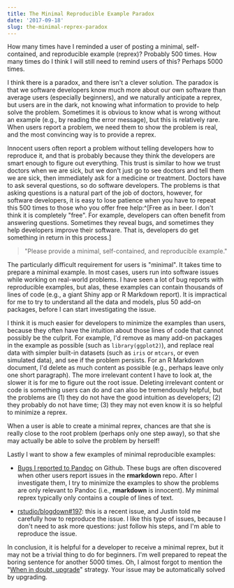 ```yaml
---
title: The Minimal Reproducible Example Paradox
date: '2017-09-18'
slug: the-minimal-reprex-paradox
---
```


How many times have I reminded a user of posting a minimal, self-contained, and reproducible example (reprex)? Probably 500 times. How many times do I think I will still need to remind users of this? Perhaps 5000 times.

I think there is a paradox, and there isn't a clever solution. The paradox is that we software developers know much more about our own software than average users (especially beginners), and we naturally anticipate a reprex, but users are in the dark, not knowing what information to provide to help solve the problem. Sometimes it is obvious to know what is wrong without an example (e.g., by reading the error message), but this is relatively rare. When users report a problem, we need them to show the problem is real, and the most convincing way is to provide a reprex.

Innocent users often report a problem without telling developers how to reproduce it, and that is probably because they think the developers are smart enough to figure out everything. This trust is similar to how we trust doctors when we are sick, but we don't just go to see doctors and tell them we are sick, then immediately ask for a medicine or treatment. Doctors have to ask several questions, so do software developers. The problems is that asking questions is a natural part of the job of doctors, however, for software developers, it is easy to lose patience when you have to repeat this 500 times to those who you offer free help:^[Free as in beer. I don't think it is completely "free". For example, developers can often benefit from answering questions. Sometimes they reveal bugs, and sometimes they help developers improve their software. That is, developers do get something in return in this process.]

> "Please provide a minimal, self-contained, and reproducible example."

The particularly difficult requirement for users is "minimal". It takes time to prepare a minimal example. In most cases, users run into software issues while working on real-world problems. I have seen a lot of bug reports with reproducible examples, but alas, these examples can contain thousands of lines of code (e.g., a giant Shiny app or R Markdown report). It is impractical for me to try to understand all the data and models, plus 50 add-on packages, before I can start investigating the issue.

I think it is much easier for developers to minimize the examples than users, because they often have the intuition about those lines of code that cannot possibly be the culprit. For example, I'd remove as many add-on packages in the example as possible (such as `library(ggplot2)`), and replace real data with simpler built-in datasets (such as `iris` or `mtcars`, or even simulated data), and see if the problem persists. For an R Markdown document, I'd delete as much content as possible (e.g., perhaps leave only one short paragraph). The more irrelevant content I have to look at, the slower it is for me to figure out the root issue. Deleting irrelevant content or code is something users can do and can also be tremendously helpful, but the problems are (1) they do not have the good intuition as developers; (2) they probably do not have time; (3) they may not even know it is so helpful to minimize a reprex.

When a user is able to create a minimal reprex, chances are that she is really close to the root problem (perhaps only one step away), so that she may actually be able to solve the problem by herself!

Lastly I want to show a few examples of minimal reproducible examples:

- [Bugs I reported to Pandoc](https://github.com/jgm/pandoc/issues?q=is%3Aissue+author%3Ayihui+is%3Aclosed) on Github. These bugs are often discovered when other users report issues in the **rmarkdown** repo. After I investigate them, I try to minimize the examples to show the problems are only relevant to Pandoc (i.e., **rmarkdown** is innocent). My minimal reprex typically only contains a couple of lines of text.

- [rstudio/blogdown#197](https://github.com/rstudio/blogdown/issues/197): this is a recent issue, and Justin told me carefully how to reproduce the issue. I like this type of issues, because I don't need to ask more questions: just follow his steps, and I'm able to reproduce the issue. 

In conclusion, it is helpful for a developer to receive a minimal reprex, but it may not be a trivial thing to do for beginners. I'm well prepared to repeat the boring sentence for another 5000 times. Oh, I almost forgot to mention the "[When in doubt, upgrade](/en/2017/05/when-in-doubt-upgrade/)" strategy. Your issue may be automatically solved by upgrading.
